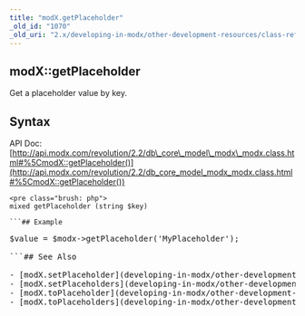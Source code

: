 ```yaml
---
title: "modX.getPlaceholder"
_old_id: "1070"
_old_uri: "2.x/developing-in-modx/other-development-resources/class-reference/modx/modx.getplaceholder"
---
```


## modX::getPlaceholder

Get a placeholder value by key.

## Syntax

API Doc: [http://api.modx.com/revolution/2.2/db\_core\_model\_modx\_modx.class.html#%5CmodX::getPlaceholder()](http://api.modx.com/revolution/2.2/db_core_model_modx_modx.class.html#%5CmodX::getPlaceholder())

```
<pre class="brush: php">
mixed getPlaceholder (string $key)

```## Example

```
<pre class="brush: php">
$value = $modx->getPlaceholder('MyPlaceholder');

```## See Also

- [modX.setPlaceholder](developing-in-modx/other-development-resources/class-reference/modx/modx.setplaceholder "modX.setPlaceholder")
- [modX.setPlaceholders](developing-in-modx/other-development-resources/class-reference/modx/modx.setplaceholders "modX.setPlaceholders")
- [modX.toPlaceholder](developing-in-modx/other-development-resources/class-reference/modx/modx.toplaceholder "modX.toPlaceholder")
- [modX.toPlaceholders](developing-in-modx/other-development-resources/class-reference/modx/modx.toplaceholders "modX.toPlaceholders")